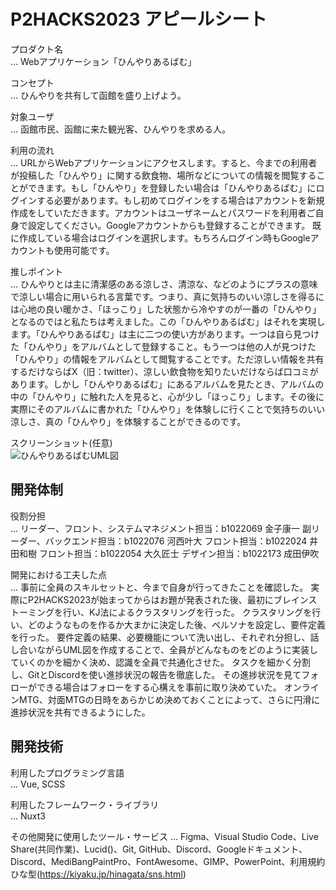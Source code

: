 # P2HACKS2023 アピールシート 

プロダクト名  
... Webアプリケーション「ひんやりあるばむ」

コンセプト  
... ひんやりを共有して函館を盛り上げよう。

対象ユーザ  
... 函館市民、函館に来た観光客、ひんやりを求める人。

利用の流れ  
... URLからWebアプリケーションにアクセスします。すると、今までの利用者が投稿した「ひんやり」に関する飲食物、場所などについての情報を閲覧することができます。もし「ひんやり」を登録したい場合は「ひんやりあるばむ」にログインする必要があります。もし初めてログインをする場合はアカウントを新規作成をしていただきます。アカウントはユーザネームとパスワードを利用者ご自身で設定してください。Googleアカウントからも登録することができます。 既に作成している場合はログインを選択します。もちろんログイン時もGoogleアカウントも使用可能です。

推しポイント  
... ひんやりとは主に清潔感のある涼しさ、清涼な、などのようにプラスの意味で涼しい場合に用いられる言葉です。つまり、真に気持ちのいい涼しさを得るには心地の良い暖かさ、「ほっこり」した状態から冷やすのが一番の「ひんやり」となるのではと私たちは考えました。この「ひんやりあるばむ」はそれを実現します。「ひんやりあるばむ」は主に二つの使い方があります。一つは自ら見つけた「ひんやり」をアルバムとして登録すること。もう一つは他の人が見つけた「ひんやり」の情報をアルバムとして閲覧することです。ただ涼しい情報を共有するだけならばX（旧：twitter）、涼しい飲食物を知りたいだけならば口コミがあります。しかし「ひんやりあるばむ」にあるアルバムを見たとき、アルバムの中の「ひんやり」に触れた人を見ると、心が少し「ほっこり」します。その後に実際にそのアルバムに書かれた「ひんやり」を体験しに行くことで気持ちのいい涼しさ、真の「ひんやり」を体験することができるのです。

スクリーンショット(任意)  
![ひんやりあるばむUML図](https://github.com/p2hacks2023/post-03/assets/120097886/495d32fa-cc46-46d2-8155-2ab1f5594688)




## 開発体制  

役割分担  
... リーダー、フロント、システムマネジメント担当：b1022069 金子康一
    副リーダー、バックエンド担当：b1022076 河西叶大
    フロント担当：b1022024 井田和樹
    フロント担当：b1022054 大久匠士
    デザイン担当：b1022173 成田伊吹　

開発における工夫した点  
... 事前に全員のスキルセットと、今まで自身が行ってきたことを確認した。
    実際にP2HACKS2023が始まってからはお題が発表された後、最初にブレインストーミングを行い、KJ法によるクラスタリングを行った。
    クラスタリングを行い、どのようなものを作るか大まかに決定した後、ペルソナを設定し、要件定義を行った。
    要件定義の結果、必要機能について洗い出し、それぞれ分担し、話し合いながらUML図を作成することで、全員がどんなものをどのように実装していくのかを細かく決め、認識を全員で共通化させた。
    タスクを細かく分割し、GitとDiscordを使い進捗状況の報告を徹底した。
    その進捗状況を見てフォローができる場合はフォローをする心構えを事前に取り決めていた。
    オンラインMTG、対面MTGの日時をあらかじめ決めておくことによって、さらに円滑に進捗状況を共有できるようにした。

## 開発技術 

利用したプログラミング言語  
... Vue, SCSS

利用したフレームワーク・ライブラリ  
... Nuxt3

その他開発に使用したツール・サービス
... Figma、Visual Studio Code、Live Share(共同作業)、Lucid()、Git, GitHub、Discord、Googleドキュメント、Discord、MediBangPaintPro、FontAwesome、GIMP、PowerPoint、利用規約ひな型(https://kiyaku.jp/hinagata/sns.html)
